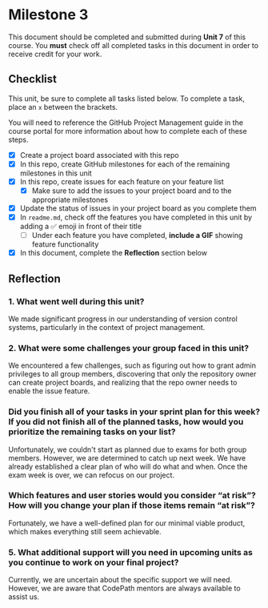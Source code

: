 # Milestone 3

This document should be completed and submitted during **Unit 7** of this course. You **must** check off all completed tasks in this document in order to receive credit for your work.

## Checklist

This unit, be sure to complete all tasks listed below. To complete a task, place an `x` between the brackets.

You will need to reference the GitHub Project Management guide in the course portal for more information about how to complete each of these steps.

- [x] Create a project board associated with this repo
- [x] In this repo, create GitHub milestones for each of the remaining milestones in this unit
- [x] In this repo, create issues for each feature on your feature list
  - [x] Make sure to add the issues to your project board and to the appropriate milestones
- [x] Update the status of issues in your project board as you complete them
- [x] In `readme.md`, check off the features you have completed in this unit by adding a ✅ emoji in front of their title
  - [ ] Under each feature you have completed, **include a GIF** showing feature functionality
- [x] In this document, complete the **Reflection** section below

## Reflection

### 1. What went well during this unit?

We made significant progress in our understanding of version control systems, particularly in the context of project management.

### 2. What were some challenges your group faced in this unit?

We encountered a few challenges, such as figuring out how to grant admin privileges to all group members, discovering that only the repository owner can create project boards, and realizing that the repo owner needs to enable the issue feature.

### Did you finish all of your tasks in your sprint plan for this week? If you did not finish all of the planned tasks, how would you prioritize the remaining tasks on your list?

Unfortunately, we couldn't start as planned due to exams for both group members. However, we are determined to catch up next week. We have already established a clear plan of who will do what and when. Once the exam week is over, we can refocus on our project.

### Which features and user stories would you consider “at risk”? How will you change your plan if those items remain “at risk”?

Fortunately, we have a well-defined plan for our minimal viable product, which makes everything still seem achievable.

### 5. What additional support will you need in upcoming units as you continue to work on your final project?

Currently, we are uncertain about the specific support we will need. However, we are aware that CodePath mentors are always available to assist us.
